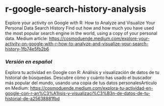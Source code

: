 # r-google-search-history-analysis
Explore your activity on Google with R: How to Analyze and Visualize Your Personal Data Search History Find out how and how much you have used the most popular search engine in the world, using a copy of your personal data. Medium article: https://cosmoduende.medium.com/explore-your-activity-on-google-with-r-how-to-analyze-and-visualize-your-search-history-1fb74e5fb2b6

### *Versión en español*
Explora tu actividad en Google con R: Análisis y visualización de datos de tu historial de búsquedas. Descubre cómo y cuánto has usado el buscador más popular del mundo, usando una copia de tus datos personalesArtículo en Medium: https://cosmoduende.medium.com/explora-tu-actividad-en-google-con-r-an%C3%A1lisis-y-visualizaci%C3%B3n-de-datos-de-tu-historial-de-a25638881fbd
